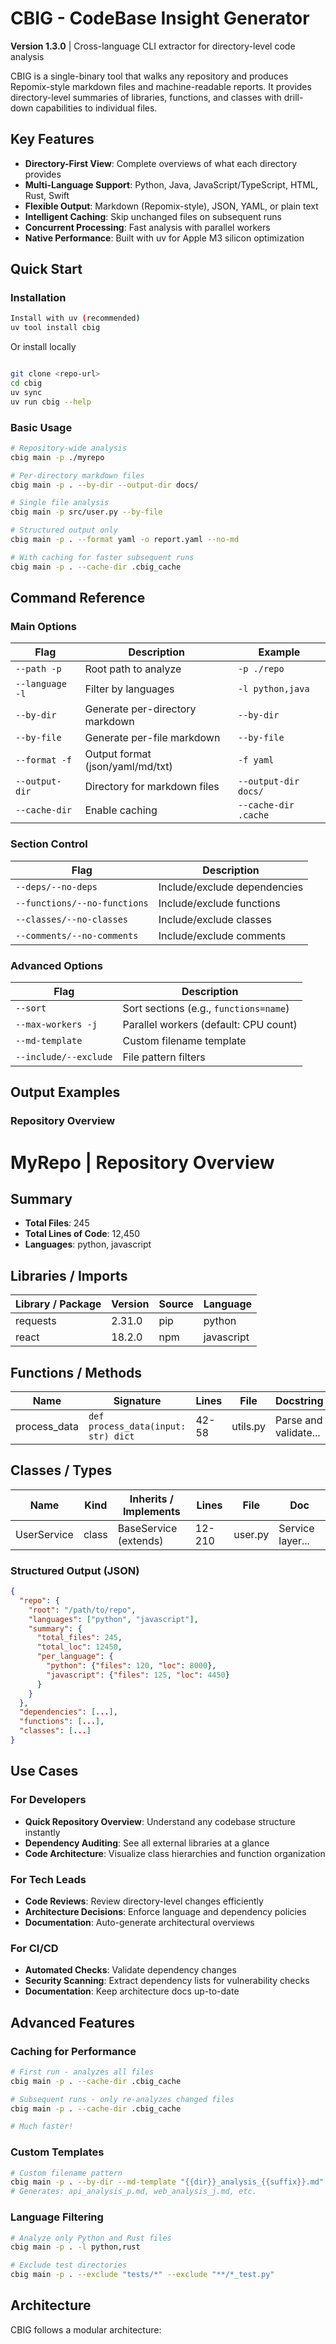 # CBIG - CodeBase Insight Generator

**Version 1.3.0** | Cross-language CLI extractor for directory-level code analysis

CBIG is a single-binary tool that walks any repository and produces Repomix-style markdown files and machine-readable reports. It provides directory-level summaries of libraries, functions, and classes with drill-down capabilities to individual files.

## Key Features

- **Directory-First View**: Complete overviews of what each directory provides
- **Multi-Language Support**: Python, Java, JavaScript/TypeScript, HTML, Rust, Swift
- **Flexible Output**: Markdown (Repomix-style), JSON, YAML, or plain text
- **Intelligent Caching**: Skip unchanged files on subsequent runs
- **Concurrent Processing**: Fast analysis with parallel workers
- **Native Performance**: Built with uv for Apple M3 silicon optimization

## Quick Start

### Installation

```bash
Install with uv (recommended)
uv tool install cbig
```

Or install locally

```bash

git clone <repo-url>
cd cbig
uv sync
uv run cbig --help

```


### Basic Usage

```bash
# Repository-wide analysis
cbig main -p ./myrepo
```

```bash
# Per-directory markdown files
cbig main -p . --by-dir --output-dir docs/

```
````bash
# Single file analysis  
cbig main -p src/user.py --by-file

````

```bash
# Structured output only
cbig main -p . --format yaml -o report.yaml --no-md

```

```bash
# With caching for faster subsequent runs
cbig main -p . --cache-dir .cbig_cache
```
## Command Reference

### Main Options

| Flag | Description | Example |
|------|-------------|---------|
| `--path -p` | Root path to analyze | `-p ./repo` |
| `--language -l` | Filter by languages | `-l python,java` |
| `--by-dir` | Generate per-directory markdown | `--by-dir` |
| `--by-file` | Generate per-file markdown | `--by-file` |
| `--format -f` | Output format (json/yaml/md/txt) | `-f yaml` |
| `--output-dir` | Directory for markdown files | `--output-dir docs/` |
| `--cache-dir` | Enable caching | `--cache-dir .cache` |

### Section Control

| Flag | Description |
|------|-------------|
| `--deps/--no-deps` | Include/exclude dependencies |
| `--functions/--no-functions` | Include/exclude functions |
| `--classes/--no-classes` | Include/exclude classes |
| `--comments/--no-comments` | Include/exclude comments |

### Advanced Options

| Flag | Description |
|------|-------------|
| `--sort` | Sort sections (e.g., `functions=name`) |
| `--max-workers -j` | Parallel workers (default: CPU count) |
| `--md-template` | Custom filename template |
| `--include/--exclude` | File pattern filters |

## Output Examples

### Repository Overview

# MyRepo | Repository Overview

##  Summary
- **Total Files**: 245
- **Total Lines of Code**: 12,450
- **Languages**: python, javascript

## Libraries / Imports
| Library / Package | Version | Source | Language |
|-------------------|---------|---------|----------|
| requests | 2.31.0 | pip | python |
| react | 18.2.0 | npm | javascript |

## Functions / Methods
| Name | Signature | Lines | File | Docstring |
|------|-----------|-------|------|-----------|
| process_data | `def process_data(input: str) dict` | 42-58 | utils.py | Parse and validate... |

## Classes / Types  
| Name | Kind | Inherits / Implements | Lines | File | Doc |
|------|------|-----------------------|-------|------|-----|
| UserService | class | BaseService (extends) | 12-210| user.py | Service layer... |

### Structured Output (JSON)

```json
{
  "repo": {
    "root": "/path/to/repo",
    "languages": ["python", "javascript"],
    "summary": {
      "total_files": 245,
      "total_loc": 12450,
      "per_language": {
        "python": {"files": 120, "loc": 8000},
        "javascript": {"files": 125, "loc": 4450}
      }
    }
  },
  "dependencies": [...],
  "functions": [...],
  "classes": [...]
}
```

## Use Cases

### For Developers
- **Quick Repository Overview**: Understand any codebase structure instantly
- **Dependency Auditing**: See all external libraries at a glance  
- **Code Architecture**: Visualize class hierarchies and function organization

### For Tech Leads
- **Code Reviews**: Review directory-level changes efficiently
- **Architecture Decisions**: Enforce language and dependency policies
- **Documentation**: Auto-generate architectural overviews

### For CI/CD
- **Automated Checks**: Validate dependency changes
- **Security Scanning**: Extract dependency lists for vulnerability checks
- **Documentation**: Keep architecture docs up-to-date

## Advanced Features

### Caching for Performance

```bash
# First run - analyzes all files
cbig main -p . --cache-dir .cbig_cache

# Subsequent runs - only re-analyzes changed files  
cbig main -p . --cache-dir .cbig_cache

# Much faster!
```

### Custom Templates

```bash
# Custom filename pattern
cbig main -p . --by-dir --md-template "{{dir}}_analysis_{{suffix}}.md"
# Generates: api_analysis_p.md, web_analysis_j.md, etc.
```

### Language Filtering

```bash
# Analyze only Python and Rust files
cbig main -p . -l python,rust

# Exclude test directories
cbig main -p . --exclude "tests/*" --exclude "**/*_test.py"
```

## Architecture

CBIG follows a modular architecture:

```

